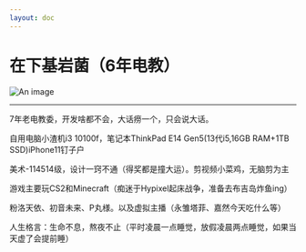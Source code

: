 ```yaml
---
layout: doc
---
```

# 在下基岩菌（6年电教）
![An image](http://q1.qlogo.cn/g?b=qq&nk=1852492513&s=160)
_________________

7年老电教委，开发啥都不会，大话痨一个，只会说大话。

自用电脑小渣机i3 10100f，笔记本ThinkPad E14 Gen5(13代i5,16GB RAM+1TB SSD)iPhone11钉子户

美术-114514级，设计一窍不通（得奖都是撞大运）。剪视频小菜鸡，无脑剪为主

游戏主要玩CS2和Minecraft（痴迷于Hypixel起床战争，准备去布吉岛炸鱼ing）

粉洛天依、初音未来、P丸様。以及虚拟主播（永雏塔菲、嘉然今天吃什么等）

人生格言：生命不息，熬夜不止（平时凌晨一点睡觉，放假凌晨两点睡觉，如果当天虚了会提前睡）
